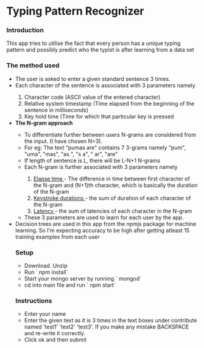 # Typing Pattern Recognizer

<h3> Introduction </h3>
  <p> This app tries to utilise the fact that every person has a unique typing pattern and possibly predict who the typist is after learning from a data set </p>
  
<h3> The method used </h3>
  <ul>
    <li> The user is asked to enter a given standard sentence 3 times. </li>
    <li> Each character of the sentence is associated with 3 parameters namely </li>
      <ol>
        <li> Character code (ASCII value of the entered character) </li>
        <li> Relative system timestamp (Time elapsed from the beginning of the sentence in milliseconds) </li>
        <li> Key hold time (Time for which that particular key is pressed </li>
      </ol>
    <li> <b> The N-gram approach </b> </li>
      <ul>
        <li> To differentiate further between users N-grams are considered from the input. (I have chosen N=3). </li>
        <li> For eg: The text "pumas are" contains 7 3-grams namely "pum", "uma", "mas", "as ", "s a", " ar", "are" </li>
        <li> If length of sentence is L, there will be L-N+1 N-grams </li>
        <li> Each N-gram is further associated with 3 parameters namely </li>
          <ol>
            <li> <u> Elapse time </u> - The difference in time between first character of the N-gram and (N+1)th character, which is basically the duration of the N-gram </li>
            <li> <u> Keystroke durations </u> - the sum of duration of each character of the N-gram </li>
            <li> <u> Latency </u> - the sum of latencies of each character in the N-gram </li>
          </ol>
        <li> These 3 parameters are used to learn for each user by the app. </li>
      </ul>
    <li> Decision trees are used in this app from the npmjs package for machine learning. So I'm expecting accuracy to be high after getting atleast 15 training examples from each user </li>
    
<h3> Setup </h3>

<ul>
  <li> Download. Unzip </li>
  <li> Run ` npm install` </li>
  <li> Start your mongo server by running ` mongod`</li>
  <li> cd into main file and run ` npm start` </li>
</ul>

<h3> Instructions </h3>

<ul>
  <li> Enter your name </li>
  <li> Enter the given text as it is 3 times in the text boxes under contribute named 'test1' 'test2' 'test3'. If you make any mistake BACKSPACE and re-write it correctly. </li>
  <li> Click ok and then submit </li>
</ul>

